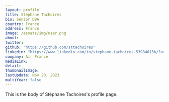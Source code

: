 ```yaml
---
layout: profile
title: Stéphane Tachoires
bio: Senior DBA
country: France
address: France
image: /assets/img/user.png
about: 
twitter: 
github: "https://github.com/sttachoires"
linkedin: "https://www.linkedin.com/in/stephane-tachoires-53984013b/?originalSubdomain=fr"
company: Air France 
mediaLink:
detail: 
thumbnailImage:
lastUpdate: Nov 20, 2023
multiYear: false
---
```


This is the body of Stéphane Tachoires's profile page.
